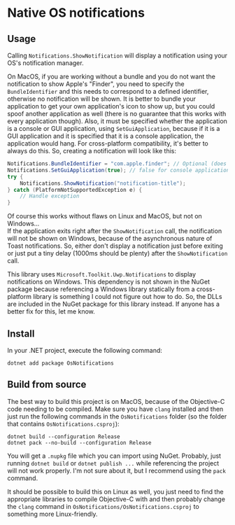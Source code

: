 # Native OS notifications

## Usage
Calling `Notifications.ShowNotification` will display a notification using your OS's notification manager.

On MacOS, if you are working without a bundle and you do not want the notification to show Apple's "Finder", you need to specify the `BundleIdentifier` and this needs to correspond to a defined identifier, otherwise no notification will be shown. It is better to bundle your application to get your own application's icon to show up, but you could spoof another application as well (there is no guarantee that this works with every application though). Also, it must be specified whether the application is a console or GUI application, using `SetGuiApplication`, because if it is a GUI application and it is specified that it is a console application, the application would hang.
For cross-platform compatibility, it's better to always do this. So, creating a notification will look like this:
```cs
Notifications.BundleIdentifier = "com.apple.finder"; // Optional (does nothing for bundled applications)
Notifications.SetGuiApplication(true); // false for console application
try {
    Notifications.ShowNotification("notification-title");
} catch (PlatformNotSupportedException e) {
    // Handle exception
}
```

Of course this works without flaws on Linux and MacOS, but not on Windows... <br/>
If the application exits right after the `ShowNotification` call, the notification will not be shown on Windows, because of the asynchronous nature of Toast notifications. So, either don't display a notification just before exiting or just put a tiny delay (1000ms should be plenty) after the `ShowNotification` call.

This library uses `Microsoft.Toolkit.Uwp.Notifications` to display notifications on Windows. This dependency is not shown in the NuGet package because referencing a Windows library statically from a cross-platform library is something I could not figure out how to do. So, the DLLs are included in the NuGet package for this library instead. If anyone has a better fix for this, let me know.

## Install
In your .NET project, execute the following command:
```
dotnet add package OsNotifications 
```

## Build from source
The best way to build this project is on MacOS, because of the Objective-C code needing to be compiled.
Make sure you have `clang` installed and then just run the following commands in the `OsNotifications` folder (so the folder that contains `OsNotifications.csproj`):
```
dotnet build --configuration Release
dotnet pack --no-build --configuration Release
```
You will get a `.nupkg` file which you can import using NuGet.
Probably, just running `dotnet build` or `dotnet publish ...` while referencing the project will not work properly. I'm not sure about it, but I recommend using the `pack` command.

It should be possible to build this on Linux as well, you just need to find the appropriate libraries to compile Objective-C with and then probably change the `clang` command in `OsNotifications/OsNotifications.csproj` to something more Linux-friendly.
